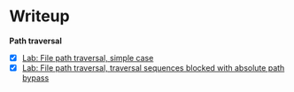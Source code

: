 # Writeup 
**Path traversal**

- [x] [Lab: File path traversal, simple case](https://github.com/Fin-tan/PortSwigger-Lab/tree/main/SQL%20injection/Lab2)
- [x] [Lab: File path traversal, traversal sequences blocked with absolute path bypass](https://github.com/Fin-tan/PortSwigger-Lab/tree/main/SQL%20injection/Lab1)
